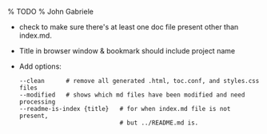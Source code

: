 % TODO
% John Gabriele

  * check to make sure there's at least one doc file present other
    than index.md.

  * Title in browser window & bookmark should include project name

  * Add options:

        --clean      # remove all generated .html, toc.conf, and styles.css files
        --modified   # shows which md files have been modified and need processing
        --readme-is-index {title}   # for when index.md file is not present,
                                    # but ../README.md is.
